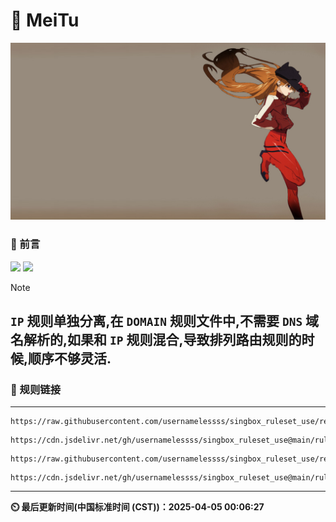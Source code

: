 
# 🧸 MeiTu
![](https://raw.githubusercontent.com/usernamelessss/picture-bed/main/images/202504042256831.jpg)
### 📣 前言
![](https://shields.io/badge/-移除重复规则-ff69b4) ![](https://shields.io/badge/-IP&nbsp;规则单独存放不与&nbsp;DOMAIN&nbsp;等混合-green)
> [!NOTE]
**`IP` 规则单独分离,在 `DOMAIN` 规则文件中,不需要 `DNS` 域名解析的,如果和 `IP` 规则混合,导致排列路由规则的时候,顺序不够灵活.**
---

###  🔗 规则链接
---

```url
https://raw.githubusercontent.com/usernamelessss/singbox_ruleset_use/refs/heads/main/rule/MeiTu/MeiTu_No_IP.json
```

```url
https://cdn.jsdelivr.net/gh/usernamelessss/singbox_ruleset_use@main/rule/MeiTu/MeiTu_No_IP.json
```

```url
https://raw.githubusercontent.com/usernamelessss/singbox_ruleset_use/refs/heads/main/rule/MeiTu/MeiTu_No_IP.srs
```

```url
https://cdn.jsdelivr.net/gh/usernamelessss/singbox_ruleset_use@main/rule/MeiTu/MeiTu_No_IP.srs
```

---
**⏲️ 最后更新时间(中国标准时间 (CST))：2025-04-05 00:06:27**